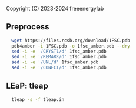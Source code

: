 Copyright (C) 2023-2024 freeenergylab
## Preprocess
```bash
  wget https://files.rcsb.org/download/1FSC.pdb
  pdb4amber -i 1FSC.pdb -o 1fsc_amber.pdb --dry
  sed -i -e '/CRYST1/d' 1fsc_amber.pdb 
  sed -i -e '/REMARK/d' 1fsc_amber.pdb 
  sed -i -e '/UNL/d' 1fsc_amber.pdb 
  sed -i -e '/CONECT/d' 1fsc_amber.pdb 
```
## LEaP: tleap
```bash
  tleap -s -f tleap.in
```
